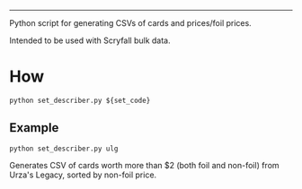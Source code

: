 ---
Python script for generating CSVs of cards and prices/foil prices.

Intended to be used with Scryfall bulk data.

# How

```
python set_describer.py ${set_code}
```

## Example

```
python set_describer.py ulg
```

Generates CSV of cards worth more than $2 (both foil and non-foil) from Urza's Legacy, sorted by non-foil price.

